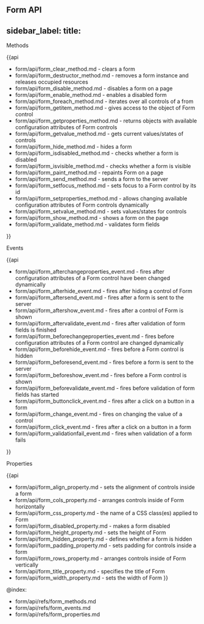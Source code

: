 Form API
---
sidebar_label: 
title: 
---          
	
<div class='h2'>Methods</div>

{{api

- form/api/form_clear_method.md - clears a form
- form/api/form_destructor_method.md - removes a form instance and releases occupied resources
- form/api/form_disable_method.md - disables a form on a page
- form/api/form_enable_method.md - enables a disabled form
- form/api/form_foreach_method.md - iterates over all controls of a from
- form/api/form_getitem_method.md - gives access to the object of Form control
- form/api/form_getproperties_method.md - returns objects with available configuration attributes of Form controls
- form/api/form_getvalue_method.md - gets current values/states of controls
- form/api/form_hide_method.md - hides a form
- form/api/form_isdisabled_method.md - checks whether a form is disabled
- form/api/form_isvisible_method.md - checks whether a form is visible
- form/api/form_paint_method.md - repaints Form on a page
- form/api/form_send_method.md - sends a form to the server
- form/api/form_setfocus_method.md - sets focus to a Form control by its id
- form/api/form_setproperties_method.md - allows changing available configuration attributes of Form controls dynamically
- form/api/form_setvalue_method.md - sets values/states for controls
- form/api/form_show_method.md - shows a form on the page
- form/api/form_validate_method.md - validates form fields

}}
<div class='h2'>Events</div>

{{api

- form/api/form_afterchangeproperties_event.md - fires after configuration attributes of a Form control have been changed dynamically
- form/api/form_afterhide_event.md - fires after hiding a control of Form
- form/api/form_aftersend_event.md - fires after a form is sent to the server
- form/api/form_aftershow_event.md - fires after a control of Form is shown
- form/api/form_aftervalidate_event.md - fires after validation of form fields is finished
- form/api/form_beforechangeproperties_event.md - fires before configuration attributes of a Form control are changed dynamically
- form/api/form_beforehide_event.md - fires before a Form control is hidden
- form/api/form_beforesend_event.md - fires before a form is sent to the server
- form/api/form_beforeshow_event.md - fires before a Form control is shown
- form/api/form_beforevalidate_event.md - fires before validation of form fields has started
- form/api/form_buttonclick_event.md - fires after a click on a button in a form
- form/api/form_change_event.md - fires on changing the value of a control
- form/api/form_click_event.md - fires after a click on a button in a form
- form/api/form_validationfail_event.md - fires when validation of a form fails

}}
<div class='h2'>Properties</div>

{{api

- form/api/form_align_property.md - sets the alignment of controls inside a form
- form/api/form_cols_property.md - arranges controls inside of Form horizontally
- form/api/form_css_property.md - the name of a CSS class(es) applied to Form
- form/api/form_disabled_property.md - makes a form disabled
- form/api/form_height_property.md - sets the height of Form
- form/api/form_hidden_property.md - defines whether a form is hidden
- form/api/form_padding_property.md - sets padding for controls inside a form
- form/api/form_rows_property.md - arranges controls inside of Form vertically
- form/api/form_title_property.md - specifies the title of Form
- form/api/form_width_property.md - sets the width of Form
}}

@index:
- form/api/refs/form_methods.md
- form/api/refs/form_events.md
- form/api/refs/form_properties.md